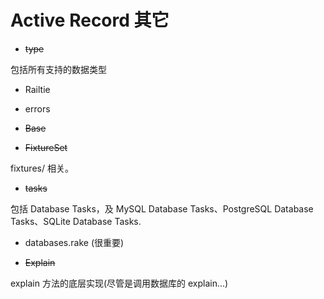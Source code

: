 # Active Record 其它

- ~~type~~

包括所有支持的数据类型

- Railtie

- errors

- ~~Base~~

- ~~FixtureSet~~

fixtures/ 相关。

- ~~tasks~~

包括 Database Tasks，及 MySQL Database Tasks、PostgreSQL Database Tasks、SQLite Database Tasks.

- databases.rake (很重要)

- ~~Explain~~

explain 方法的底层实现(尽管是调用数据库的 explain...)
